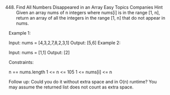 448. Find All Numbers Disappeared in an Array
Easy
Topics
Companies
Hint
Given an array nums of n integers where nums[i] is in the range [1, n], return an array of all the integers in the range [1, n] that do not appear in nums.

 

Example 1:

Input: nums = [4,3,2,7,8,2,3,1]
Output: [5,6]
Example 2:

Input: nums = [1,1]
Output: [2]
 

Constraints:

n == nums.length
1 <= n <= 105
1 <= nums[i] <= n
 

Follow up: Could you do it without extra space and in O(n) runtime? You may assume the returned list does not count as extra space.